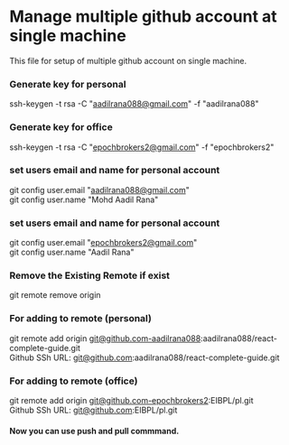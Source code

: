 # Manage multiple github account at single machine

This file for setup of multiple github account on single machine.

### Generate key for personal
ssh-keygen -t rsa -C "aadilrana088@gmail.com" -f "aadilrana088"

### Generate key for office
ssh-keygen -t rsa -C "epochbrokers2@gmail.com" -f "epochbrokers2"

### set users email and name for personal account
git config user.email "aadilrana088@gmail.com"\
git config user.name "Mohd Aadil Rana"

### set users email and name for personal account
git config user.email "epochbrokers2@gmail.com"\
git config user.name "Aadil Rana"

### Remove the Existing Remote if exist
git remote remove origin

### For adding to remote (personal)
git remote add origin git@github.com-aadilrana088:aadilrana088/react-complete-guide.git\
Github SSh URL: git@github.com:aadilrana088/react-complete-guide.git

### For adding to remote (office)
git remote add origin git@github.com-epochbrokers2:EIBPL/pl.git\
Github SSh URL: git@github.com:EIBPL/pl.git

#### Now you can use push and pull commmand.
